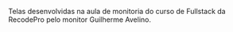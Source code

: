 Telas desenvolvidas na aula de monitoria do curso de Fullstack da RecodePro pelo monitor Guilherme Avelino.
